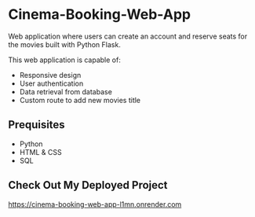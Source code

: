 # Cinema-Booking-Web-App
Web application where users can create an account and reserve seats for the movies built with Python Flask.  

This web application is capable of:
- Responsive design
- User authentication
- Data retrieval from database
- Custom route to add new movies title 


## Prequisites
- Python
- HTML & CSS
- SQL
## Check Out My Deployed Project 
<a href = "https://cinema-booking-web-app-l1mn.onrender.com">https://cinema-booking-web-app-l1mn.onrender.com</a>
